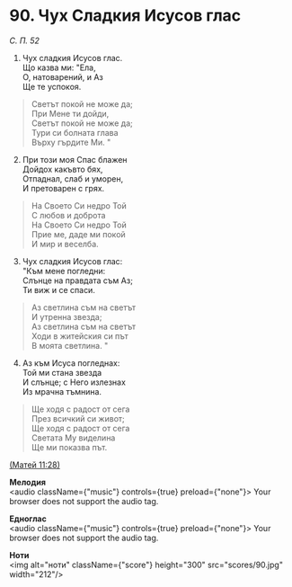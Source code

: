 # 90. Чух Сладкия Исусов глас  

*С. П. 52*  

1. Чух сладкия Исусов глас.  
Що казва ми: "Ела,  
О, натоварений, и Аз  
Ще те успокоя.  

> Светът покой не може да;  
> При Мене ти дойди,  
> Светът покой не може да;  
> Тури си болната глава  
> Върху гърдите Ми. "  

2. При този моя Спас блажен  
Дойдох какъвто бях,  
Отпаднал, слаб и уморен,  
И претоварен с грях.  

> На Своето Си недро Той  
> С любов и доброта  
> На Своето Си недро Той  
> Прие ме, даде ми покой  
> И мир и веселба.  

3. Чух сладкия Исусов глас:  
"Към мене погледни:  
Слънце на правдата съм Аз;  
Ти виж и се спаси.  

> Аз светлина съм на светът  
> И утренна звезда;  
> Аз светлина съм на светът  
> Ходи в житейския си път  
> В моята светлина. "  

4. Аз към Исуса погледнах:  
Той ми стана звезда  
И слънце; с Него излезнах  
Из мрачна тъмнина.  

> Ще ходя с радост от сега  
> През всичкий си живот;  
> Ще ходя с радост от сега  
> Светата Му виделина  
> Ще ми показва път.  

[(Матей 11:28)](http://biblia.bg/index.php?k=40&g=11&s=28)  

__Мелодия__  
<audio className={"music"} controls={true} preload={"none"}><source src="mp3/90.mp3" type="audio/mpeg"/>
Your browser does not support the audio tag.
</audio>  

__Едноглас__  
<audio className={"music"} controls={true} preload={"none"}><source src="transp/90.mp3" type="audio/mpeg"/>
Your browser does not support the audio tag.
</audio>  

__Ноти__  
<img alt="ноти" className={"score"} height="300" src="scores/90.jpg" width="212"/>
